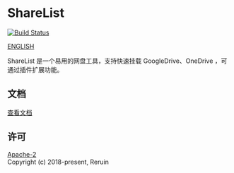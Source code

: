# ShareList

[![Build Status](https://api.travis-ci.com/reruin/sharelist.svg?branch=master)](https://travis-ci.com/reruin/sharelist)

[ENGLISH](README-en.md)  

ShareList 是一个易用的网盘工具，支持快速挂载 GoogleDrive、OneDrive ，可通过插件扩展功能。

## 文档
[查看文档](https://reruin.github.io/sharelist/docs/#/zh-cn/)

## 许可
[Apache-2](http://www.apache.org/licenses/LICENSE-2.0)   
Copyright (c) 2018-present, Reruin
